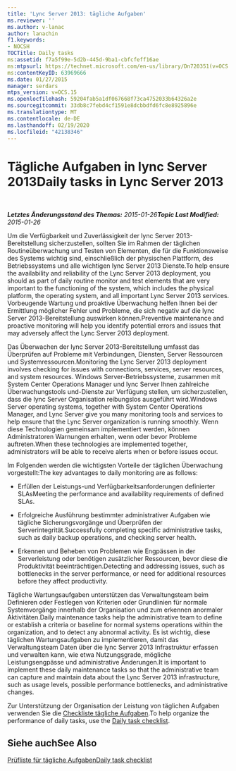 ```yaml
---
title: 'Lync Server 2013: tägliche Aufgaben'
ms.reviewer: ''
ms.author: v-lanac
author: lanachin
f1.keywords:
- NOCSH
TOCTitle: Daily tasks
ms:assetid: f7a5f99e-5d2b-445d-9ba1-cbfcfeff16ae
ms:mtpsurl: https://technet.microsoft.com/en-us/library/Dn720351(v=OCS.15)
ms:contentKeyID: 63969666
ms.date: 01/27/2015
manager: serdars
mtps_version: v=OCS.15
ms.openlocfilehash: 59204fab5a1df067668f73ca4752033b64326a2e
ms.sourcegitcommit: 33db8c7febd4cf1591e8dcbbdfd6fc8e8925896e
ms.translationtype: MT
ms.contentlocale: de-DE
ms.lasthandoff: 02/19/2020
ms.locfileid: "42138346"
---
```

<div data-xmlns="http://www.w3.org/1999/xhtml">

<div class="topic" data-xmlns="http://www.w3.org/1999/xhtml" data-msxsl="urn:schemas-microsoft-com:xslt" data-cs="http://msdn.microsoft.com/">

<div data-asp="https://msdn2.microsoft.com/asp">

# <a name="daily-tasks-in-lync-server-2013"></a><span data-ttu-id="afe5b-102">Tägliche Aufgaben in lync Server 2013</span><span class="sxs-lookup"><span data-stu-id="afe5b-102">Daily tasks in Lync Server 2013</span></span>

</div>

<div id="mainSection">

<div id="mainBody">

<span> </span>

<span data-ttu-id="afe5b-103">_**Letztes Änderungsstand des Themas:** 2015-01-26_</span><span class="sxs-lookup"><span data-stu-id="afe5b-103">_**Topic Last Modified:** 2015-01-26_</span></span>

<span data-ttu-id="afe5b-104">Um die Verfügbarkeit und Zuverlässigkeit der lync Server 2013-Bereitstellung sicherzustellen, sollten Sie im Rahmen der täglichen Routineüberwachung und Testen von Elementen, die für die Funktionsweise des Systems wichtig sind, einschließlich der physischen Plattform, des Betriebssystems und alle wichtigen lync Server 2013 Dienste.</span><span class="sxs-lookup"><span data-stu-id="afe5b-104">To help ensure the availability and reliability of the Lync Server 2013 deployment, you should as part of daily routine monitor and test elements that are very important to the functioning of the system, which includes the physical platform, the operating system, and all important Lync Server 2013 services.</span></span> <span data-ttu-id="afe5b-105">Vorbeugende Wartung und proaktive Überwachung helfen Ihnen bei der Ermittlung möglicher Fehler und Probleme, die sich negativ auf die lync Server 2013-Bereitstellung auswirken können.</span><span class="sxs-lookup"><span data-stu-id="afe5b-105">Preventive maintenance and proactive monitoring will help you identify potential errors and issues that may adversely affect the Lync Server 2013 deployment.</span></span>

<span data-ttu-id="afe5b-106">Das Überwachen der lync Server 2013-Bereitstellung umfasst das Überprüfen auf Probleme mit Verbindungen, Diensten, Server Ressourcen und Systemressourcen.</span><span class="sxs-lookup"><span data-stu-id="afe5b-106">Monitoring the Lync Server 2013 deployment involves checking for issues with connections, services, server resources, and system resources.</span></span> <span data-ttu-id="afe5b-107">Windows Server-Betriebssysteme, zusammen mit System Center Operations Manager und lync Server Ihnen zahlreiche Überwachungstools und-Dienste zur Verfügung stellen, um sicherzustellen, dass die lync Server Organisation reibungslos ausgeführt wird.</span><span class="sxs-lookup"><span data-stu-id="afe5b-107">Windows Server operating systems, together with System Center Operations Manager, and Lync Server give you many monitoring tools and services to help ensure that the Lync Server organization is running smoothly.</span></span> <span data-ttu-id="afe5b-108">Wenn diese Technologien gemeinsam implementiert werden, können Administratoren Warnungen erhalten, wenn oder bevor Probleme auftreten.</span><span class="sxs-lookup"><span data-stu-id="afe5b-108">When these technologies are implemented together, administrators will be able to receive alerts when or before issues occur.</span></span>

<span data-ttu-id="afe5b-109">Im Folgenden werden die wichtigsten Vorteile der täglichen Überwachung vorgestellt:</span><span class="sxs-lookup"><span data-stu-id="afe5b-109">The key advantages to daily monitoring are as follows:</span></span>

  - <span data-ttu-id="afe5b-110">Erfüllen der Leistungs-und Verfügbarkeitsanforderungen definierter SLAs</span><span class="sxs-lookup"><span data-stu-id="afe5b-110">Meeting the performance and availability requirements of defined SLAs.</span></span>

  - <span data-ttu-id="afe5b-111">Erfolgreiche Ausführung bestimmter administrativer Aufgaben wie tägliche Sicherungsvorgänge und Überprüfen der Serverintegrität.</span><span class="sxs-lookup"><span data-stu-id="afe5b-111">Successfully completing specific administrative tasks, such as daily backup operations, and checking server health.</span></span>

  - <span data-ttu-id="afe5b-112">Erkennen und Beheben von Problemen wie Engpässen in der Serverleistung oder benötigen zusätzlicher Ressourcen, bevor diese die Produktivität beeinträchtigen.</span><span class="sxs-lookup"><span data-stu-id="afe5b-112">Detecting and addressing issues, such as bottlenecks in the server performance, or need for additional resources before they affect productivity.</span></span>

<span data-ttu-id="afe5b-113">Tägliche Wartungsaufgaben unterstützen das Verwaltungsteam beim Definieren oder Festlegen von Kriterien oder Grundlinien für normale Systemvorgänge innerhalb der Organisation und zum erkennen anormaler Aktivitäten.</span><span class="sxs-lookup"><span data-stu-id="afe5b-113">Daily maintenance tasks help the administrative team to define or establish a criteria or baseline for normal systems operations within the organization, and to detect any abnormal activity.</span></span> <span data-ttu-id="afe5b-114">Es ist wichtig, diese täglichen Wartungsaufgaben zu implementieren, damit das Verwaltungsteam Daten über die lync Server 2013 Infrastruktur erfassen und verwalten kann, wie etwa Nutzungsgrade, mögliche Leistungsengpässe und administrative Änderungen.</span><span class="sxs-lookup"><span data-stu-id="afe5b-114">It is important to implement these daily maintenance tasks so that the administrative team can capture and maintain data about the Lync Server 2013 infrastructure, such as usage levels, possible performance bottlenecks, and administrative changes.</span></span>

<span data-ttu-id="afe5b-115">Zur Unterstützung der Organisation der Leistung von täglichen Aufgaben verwenden Sie die [Checkliste tägliche Aufgaben](lync-server-2013-operations-checklists.md).</span><span class="sxs-lookup"><span data-stu-id="afe5b-115">To help organize the performance of daily tasks, use the [Daily task checklist](lync-server-2013-operations-checklists.md).</span></span>

<div>

## <a name="see-also"></a><span data-ttu-id="afe5b-116">Siehe auch</span><span class="sxs-lookup"><span data-stu-id="afe5b-116">See Also</span></span>


[<span data-ttu-id="afe5b-117">Prüfliste für tägliche Aufgaben</span><span class="sxs-lookup"><span data-stu-id="afe5b-117">Daily task checklist</span></span>](lync-server-2013-operations-checklists.md)  
  

</div>

</div>

<span> </span>

</div>

</div>

</div>

